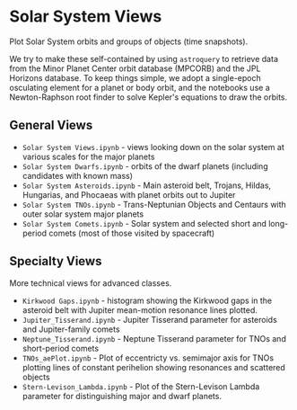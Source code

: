# Solar System Views

Plot Solar System orbits and groups of objects (time snapshots).

We try to make these self-contained by using `astroquery` to retrieve data from the Minor Planet Center orbit database (MPCORB) and
the JPL Horizons database.  To keep things simple, we adopt a single-epoch osculating element for a planet or body orbit, and the
notebooks use a Newton-Raphson root finder to solve Kepler's equations to draw the orbits.

## General Views

 * `Solar System Views.ipynb` - views looking down on the solar system at various scales for the major planets
 * `Solar System Dwarfs.ipynb` - orbits of the dwarf planets (including candidates with known mass)
 * `Solar System Asteroids.ipynb` - Main asteroid belt, Trojans, Hildas, Hungarias, and Phocaeas with planet orbits out to Jupiter
 * `Solar System TNOs.ipynb` - Trans-Neptunian Objects and Centaurs with outer solar system major planets
 * `Solar System Comets.ipynb` - Solar system and selected short and long-period comets (most of those visited by spacecraft)

## Specialty Views

More technical views for advanced classes.

 * `Kirkwood Gaps.ipynb` - histogram showing the Kirkwood gaps in the asteroid belt with Jupiter mean-motion resonance lines plotted.
 * `Jupiter_Tisserand.ipynb` - Jupiter Tisserand parameter for asteroids and Jupiter-family comets
 * `Neptune_Tisserand.ipynb` - Neptune Tisserand parameter for TNOs and short-period comets
 * `TNOs_aePlot.ipynb` - Plot of eccentricty vs. semimajor axis for TNOs plotting lines of constant perihelion showing resonances and scattered objects
 * `Stern-Levison_Lambda.ipynb` - Plot of the Stern-Levison Lambda parameter for distinguishing major and dwarf planets.

